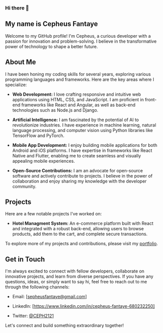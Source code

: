 ### Hi there 👋

<!--
**makbale/makbale** is a ✨ _special_ ✨ repository because its `README.md` (this file) appears on your GitHub profile.

Here are some ideas to get you started:

- 🔭 I’m currently working on ...
- 🌱 I’m currently learning ...
- 👯 I’m looking to collaborate on ...
- 🤔 I’m looking for help with ...
- 💬 Ask me about ...
- 📫 How to reach me: ...
- 😄 Pronouns: ...
- ⚡ Fun fact: ...
-->
<h2>My name is Cepheus Fantaye</h2>

Welcome to my GitHub profile! I'm Cepheus, a curious developer with a passion for innovation and problem-solving. I believe in the transformative power of technology to shape a better future.

## About Me

I have been honing my coding skills for several years, exploring various programming languages and frameworks. Here are the key areas where I specialize:

- **Web Development:** I love crafting responsive and intuitive web applications using HTML, CSS, and JavaScript. I am proficient in front-end frameworks like React and Angular, as well as back-end technologies such as Node.js and Django.

- **Artificial Intelligence:** I am fascinated by the potential of AI to revolutionize industries. I have experience in machine learning, natural language processing, and computer vision using Python libraries like TensorFlow and PyTorch.

- **Mobile App Development:** I enjoy building mobile applications for both Android and iOS platforms. I have expertise in frameworks like React Native and Flutter, enabling me to create seamless and visually appealing mobile experiences.

- **Open-Source Contributions:** I am an advocate for open-source software and actively contribute to projects. I believe in the power of collaboration and enjoy sharing my knowledge with the developer community.

## Projects

Here are a few notable projects I've worked on:

- **Hotel Managment System:** An e-commerce platform built with React and integrated with a robust back-end, allowing users to browse products, add them to the cart, and complete secure transactions.


To explore more of my projects and contributions, please visit my [portfolio](https://makbale.github.io).

## Get in Touch

I'm always excited to connect with fellow developers, collaborate on innovative projects, and learn from diverse perspectives. If you have any questions, ideas, or simply want to say hi, feel free to reach out to me through the following channels:

- Email: [sepheusfantaye@gmail.com]

- LinkedIn: [https://www.linkedin.com/in/cepheus-fantaye-680232250]

- Twitter: [@CEPH2121](https://twitter.com/CEPH2121)

Let's connect and build something extraordinary together!

